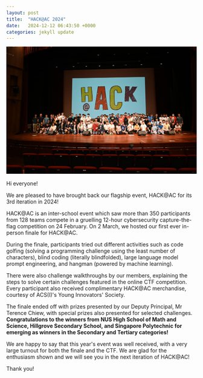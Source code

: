 ```yaml
---
layout: post
title:  "HACK@AC 2024"
date:   2024-12-12 06:43:50 +0000
categories: jekyll update
---
```


<img src="/images/hackac-2024.jpg">

Hi everyone! 

We are pleased to have brought back our flagship event, HACK@AC for its 3rd iteration in 2024! 

HACK@AC is an inter-school event which saw more than 350 participants from 128 teams compete in a gruelling 12-hour cybersecurity capture-the-flag competition on 24 February. On 2 March, we hosted our first ever in-person finale for HACK@AC.

During the finale, participants tried out different activities such as code golfing (solving a programming challenge using the least number of characters), blind coding (literally blindfolded), large language model prompt engineering, and hangman (powered by machine learning).

There were also challenge walkthroughs by our members, explaining the steps to solve certain challenges featured in the online CTF competition. Every participant also received complimentary HACK@AC merchandise, courtesy of ACS(I)'s Young Innovators' Society.

The finale ended off with prizes presented by our Deputy Principal, Mr Terence Chiew, with special prizes also presented for selected challenges. **Congratulations to the winners from NUS High School of Math and Science, Hillgrove Secondary School, and Singapore Polytechnic for emerging as winners in the Secondary and Tertiary categories!**

We are happy to say that this year's event was well received, with a very large turnout for both the finale and the CTF. We are glad for the enthusiasm shown and we will see you in the next iteration of HACK@AC!

Thank you! 
 